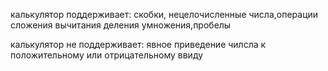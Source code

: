  калькулятор поддерживает:
 скобки, нецелочисленные числа,операции сложения вычитания деления умножения,пробелы
 
 калькулятор не поддерживает:
 явное приведение чилсла к положительному или отрицательному ввиду
